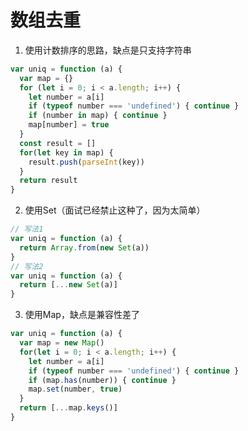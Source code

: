 # 数组去重

1. 使用计数排序的思路，缺点是只支持字符串

```javascript
var uniq = function (a) {
  var map = {}
  for (let i = 0; i < a.length; i++) {
    let number = a[i]
    if (typeof number === 'undefined') { continue }
    if (number in map) { continue }
    map[number] = true
  }
  const result = []
  for(let key in map) {
    result.push(parseInt(key))
  }
  return result
}
```

2. 使用Set（面试已经禁止这种了，因为太简单）

```javascript
// 写法1
var uniq = function (a) {
  return Array.from(new Set(a))
}
// 写法2
var uniq = function (a) {
  return [...new Set(a)]
}
```

3. 使用Map，缺点是兼容性差了

```javascript
var uniq = function (a) {
  var map = new Map()
  for(let i = 0; i < a.length; i++) {
    let number = a[i]
    if (typeof number === 'undefined') { continue }
    if (map.has(number)) { continue }
    map.set(number, true)
  }
  return [...map.keys()]
}
```

